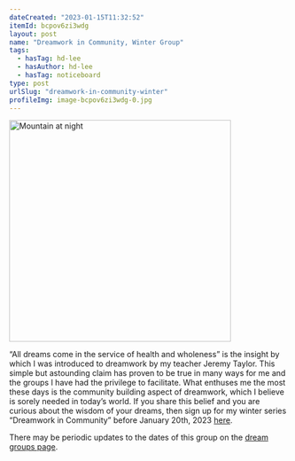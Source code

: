 ```yaml
---
dateCreated: "2023-01-15T11:32:52"
itemId: bcpov6zi3wdg
layout: post
name: "Dreamwork in Community, Winter Group"
tags:
  - hasTag: hd-lee
  - hasAuthor: hd-lee
  - hasTag: noticeboard
type: post
urlSlug: "dreamwork-in-community-winter"
profileImg: image-bcpov6zi3wdg-0.jpg
---
```


<img src="../images/image-bcpov6zi3wdg-0.jpg" width="400" height="auto" alt="Mountain at night"/>

“All dreams come in the service of health and wholeness” is the insight by which I was introduced to dreamwork by my teacher Jeremy Taylor. This simple but astounding claim has proven to be true in many ways for me and the groups I have had the privilege to facilitate. What enthuses me the most these days is the community building aspect of dreamwork, which I believe is sorely needed in today’s world. If you share this belief and you are curious about the wisdom of your dreams, then sign up for my winter series “Dreamwork in Community” before January 20th, 2023 [here](https://nomadicschool.org/programmes/dreamwork-winter).

There may be periodic updates to the dates of this group on the [dream groups page](https://dreamnetworkjournal.com/bcpovdreamg/dream-groups).
